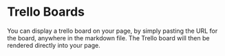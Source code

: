# Trello Boards
You can display a trello board on your page, by simply pasting the URL for the board, anywhere in the markdown file. The Trello board will then be rendered directly into your page.